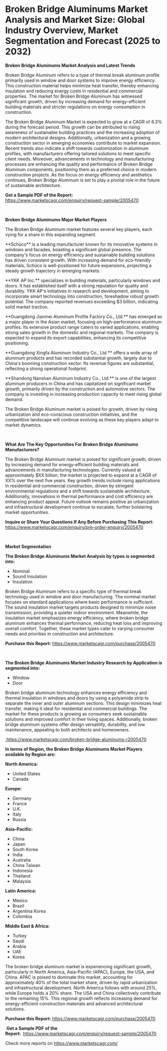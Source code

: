 <p><h1>Broken Bridge Aluminums Market Analysis and Market Size: Global Industry Overview, Market Segmentation and Forecast (2025 to 2032)</h1></p><p><strong>Broken Bridge Aluminums Market Analysis and Latest Trends</strong></p>
<p><p>Broken Bridge Aluminum refers to a type of thermal break aluminum profile primarily used in window and door systems to improve energy efficiency. This construction material helps minimize heat transfer, thereby enhancing insulation and reducing energy costs in residential and commercial properties. The market for Broken Bridge Aluminum has witnessed significant growth, driven by increasing demand for energy-efficient building materials and stricter regulations on energy consumption in construction.</p><p>The Broken Bridge Aluminum Market is expected to grow at a CAGR of 6.3% during the forecast period. This growth can be attributed to rising awareness of sustainable building practices and the increasing adoption of modern architectural designs. Additionally, urbanization and a growing construction sector in emerging economies contribute to market expansion. Recent trends also indicate a shift towards customization in aluminum profiles, with manufacturers offering tailored solutions to meet specific client needs. Moreover, advancements in technology and manufacturing processes are enhancing the quality and performance of Broken Bridge Aluminum components, positioning them as a preferred choice in modern construction projects. As the focus on energy efficiency and aesthetics continues, Broken Bridge Aluminum is set to play a pivotal role in the future of sustainable architecture.</p></p>
<p><strong>Get a Sample PDF of the Report:&nbsp;</strong> <a href="https://www.marketscagr.com/enquiry/request-sample/2005470?utm_campaign=1889&utm_medium=2&utm_source=Github&utm_content=ia&utm_term=05022025&utm_id=broken-bridge-aluminums">https://www.marketscagr.com/enquiry/request-sample/2005470</a></p>
<p>&nbsp;</p>
<p><strong>Broken Bridge Aluminums Major Market Players</strong></p>
<p><p>The Broken Bridge Aluminum market features several key players, each vying for a share in this expanding segment. </p><p>**Schüco** is a leading manufacturer known for its innovative systems in windows and facades, boasting a significant global presence. The company's focus on energy efficiency and sustainable building solutions has driven consistent growth. With increasing demand for eco-friendly materials, Schüco is well-positioned for future expansions, projecting a steady growth trajectory in emerging markets.</p><p>**YKK AP Inc.** specializes in building materials, particularly windows and doors. It has established itself with a strong reputation for quality and durability. YKK AP's initiatives in research and development, aiming to incorporate smart technology into construction, foreshadow robust growth potential. The company reported revenues exceeding $3 billion, indicating solid market traction.</p><p>**Guangdong Jianmei Aluminum Profile Factory Co., Ltd.** has emerged as a major player in the Asian market, focusing on high-performance aluminum profiles. Its extensive product range caters to varied applications, enabling strong sales growth in the domestic and regional markets. The company is expected to expand its export capabilities, enhancing its competitive positioning.</p><p>**Guangdong Xingfa Aluminum Industry Co., Ltd.** offers a wide array of aluminum products and has recorded substantial growth, largely due to China's booming construction sector. Its revenue figures are substantial, reflecting a strong operational footprint.</p><p>**Shandong Nanshan Aluminum Industry Co., Ltd.** is one of the largest aluminum producers in China and has capitalized on significant market growth, primarily driven by the construction and automotive sectors. The company is investing in increasing production capacity to meet rising global demand.</p><p>The Broken Bridge Aluminum market is poised for growth, driven by rising urbanization and eco-conscious construction initiatives, and the competitive landscape will continue evolving as these key players adapt to market dynamics.</p></p>
<p>&nbsp;</p>
<p><strong>What Are The Key Opportunities For Broken Bridge Aluminums Manufacturers?</strong></p>
<p><p>The Broken Bridge Aluminum market is poised for significant growth, driven by increasing demand for energy-efficient building materials and advancements in manufacturing technologies. Currently valued at approximately $XX billion, the market is projected to expand at a CAGR of XX% over the next five years. Key growth trends include rising applications in residential and commercial construction, driven by stringent environmental regulations and a shift towards sustainable architecture. Additionally, innovations in thermal performance and cost efficiency are enhancing product appeal. Future outlook remains positive as urbanization and infrastructural development continue to escalate, further bolstering market opportunities.</p></p>
<p><strong>Inquire or Share Your Questions If Any Before Purchasing This Report:</strong> <a href="https://www.marketscagr.com/enquiry/pre-order-enquiry/2005470?utm_campaign=1889&utm_medium=2&utm_source=Github&utm_content=ia&utm_term=05022025&utm_id=broken-bridge-aluminums">https://www.marketscagr.com/enquiry/pre-order-enquiry/2005470</a></p>
<p>&nbsp;</p>
<p><strong>Market Segmentation</strong></p>
<p><strong>The Broken Bridge Aluminums Market Analysis by types is segmented into:</strong></p>
<p><ul><li>Nominal</li><li>Sound Insulation</li><li>Insulation</li></ul></p>
<p><p>Broken Bridge Aluminum refers to a specific type of thermal break technology used in window and door manufacturing. The nominal market focuses on standard applications where basic performance is sufficient. The sound insulation market targets products designed to minimize noise transmission, providing a quieter indoor environment. Meanwhile, the insulation market emphasizes energy efficiency, where broken bridge aluminum enhances thermal performance, reducing heat loss and improving overall comfort. Together, these market types cater to varying consumer needs and priorities in construction and architecture.</p></p>
<p><strong>Purchase this Report:&nbsp;</strong><a href="https://www.marketscagr.com/purchase/2005470?utm_campaign=1889&utm_medium=2&utm_source=Github&utm_content=ia&utm_term=05022025&utm_id=broken-bridge-aluminums">https://www.marketscagr.com/purchase/2005470</a></p>
<p>&nbsp;</p>
<p><strong>The Broken Bridge Aluminums Market Industry Research by Application is segmented into:</strong></p>
<p><ul><li>Window</li><li>Door</li></ul></p>
<p><p>Broken bridge aluminum technology enhances energy efficiency and thermal insulation in windows and doors by using a polyamide strip to separate the inner and outer aluminum sections. This design minimizes heat transfer, making it ideal for residential and commercial buildings. The market for these products is growing as consumers seek sustainable solutions and improved comfort in their living spaces. Additionally, broken bridge aluminum systems offer design versatility, durability, and low maintenance, appealing to both architects and homeowners.</p></p>
<p><a href="https://www.marketscagr.com/broken-bridge-aluminums-r2005470?utm_campaign=1889&utm_medium=2&utm_source=Github&utm_content=ia&utm_term=05022025&utm_id=broken-bridge-aluminums">&nbsp;https://www.marketscagr.com/broken-bridge-aluminums-r2005470</a></p>
<p><strong>In terms of Region, the Broken Bridge Aluminums Market Players available by Region are:</strong></p>
<p>
    <p> <strong> North America: </strong>
        <ul>
            <li>United States</li>
            <li>Canada</li>
        </ul>
        </p> 
    <p> <strong> Europe: </strong>
        <ul>
            <li>Germany</li>
            <li>France</li>
            <li>U.K.</li>
            <li>Italy</li>
            <li>Russia</li>
        </ul>
        </p> 
    <p> <strong> Asia-Pacific: </strong>
        <ul>
            <li>China</li>
            <li>Japan</li>
            <li>South Korea</li>
            <li>India</li>
            <li>Australia</li>
            <li>China Taiwan</li>
            <li>Indonesia</li>
            <li>Thailand</li>
            <li>Malaysia</li>
        </ul>
        </p> 
    <p> <strong> Latin America: </strong>
        <ul>
            <li>Mexico</li>
            <li>Brazil</li>
            <li>Argentina Korea</li>
            <li>Colombia</li>
        </ul>
        </p> 
    <p> <strong> Middle East & Africa: </strong>
        <ul>
            <li>Turkey</li>
            <li>Saudi</li>
            <li>Arabia</li>
            <li>UAE</li>
            <li>Korea</li>
        </ul>
    </p>
    </p>
<p><p>The broken bridge aluminum market is experiencing significant growth, particularly in North America, Asia-Pacific (APAC), Europe, the USA, and China. APAC is poised to dominate this market, accounting for approximately 40% of the total market share, driven by rapid urbanization and infrastructural development. North America follows with around 25%, while Europe holds a 20% share. The USA and China collectively contribute to the remaining 15%. This regional growth reflects increasing demand for energy-efficient construction materials and advanced architectural solutions.</p></p>
<p><strong>Purchase this Report: </strong><a href="https://www.marketscagr.com/purchase/2005470?utm_campaign=1889&utm_medium=2&utm_source=Github&utm_content=ia&utm_term=05022025&utm_id=broken-bridge-aluminums">https://www.marketscagr.com/purchase/2005470</a></p>
<p>&nbsp;<strong>Get a Sample PDF of the Report:&nbsp;&nbsp;</strong><a href="https://www.marketscagr.com/enquiry/request-sample/2005470?utm_campaign=1889&utm_medium=2&utm_source=Github&utm_content=ia&utm_term=05022025&utm_id=broken-bridge-aluminums">https://www.marketscagr.com/enquiry/request-sample/2005470</a></p>
<p><strong></strong></p>
<p>Check more reports on <a href="https://www.marketscagr.com/?utm_campaign=1889&utm_medium=2&utm_source=Github&utm_content=ia&utm_term=05022025&utm_id=broken-bridge-aluminums">https://www.marketscagr.com/</a></p>